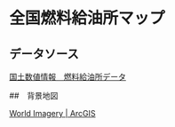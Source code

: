 # 全国燃料給油所マップ


## データソース

[国土数値情報　燃料給油所データ](http://nlftp.mlit.go.jp/ksj/gml/datalist/KsjTmplt-P07-v2_1.html)

##　背景地図

[World Imagery | ArcGIS](https://www.arcgis.com/home/item.html?id=10df2279f9684e4a9f6a7f08febac2a9)
